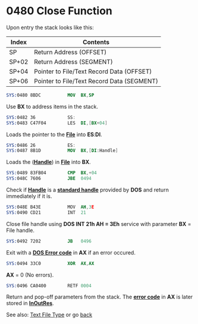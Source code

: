 # 0480 Close Function

Upon entry the stack looks like this:

|Index|Contents                                  |
|-----|------------------------------------------|
|SP   |Return Address (OFFSET)                   |
|SP+02|Return Address (SEGMENT)                  |
|SP+04|Pointer to File/Text Record Data (OFFSET) |
|SP+06|Pointer to File/Text Record Data (SEGMENT)|


```nasm
SYS:0480 8BDC          MOV	BX,SP
```

Use **BX** to address items in the stack.

```nasm
SYS:0482 36            SS:
SYS:0483 C47F04        LES	DI,[BX+04]
```

Loads the pointer to the **[File](TEXT-FILE-TYPE.md)** into **ES**:**DI**.

```nasm
SYS:0486 26            ES:
SYS:0487 8B1D          MOV	BX,[DI:Handle]
```

Loads the (**[Handle](TEXT-FILE-TYPE.md)**) in **[File](TEXT-FILE-TYPE.md)** into **BX**.

```nasm
SYS:0489 83FB04        CMP	BX,+04
SYS:048C 7606          JBE	0494
```

Check if **[Handle](TEXT-FILE-TYPE.md)** is a **[standard handle](DOS-STANDARD-HANDLES.md)** provided by **DOS** and return immediately if it is.

```nasm
SYS:048E B43E          MOV	AH,3E
SYS:0490 CD21          INT	21
```

Close file handle using **DOS INT 21h AH = 3Eh** service with parameter **BX** = File handle.

```nasm
SYS:0492 7202          JB	0496
```

Exit with a **[DOS Error code](ERROR-CODES.md)** in **AX** if an error occured.

```nasm
SYS:0494 33C0          XOR	AX,AX
```

**AX** = 0 (No errors).

```nasm
SYS:0496 CA0400        RETF	0004
```

Return and pop-off parameters from the stack. The **[error code](ERROR-CODES.md)** in **AX** is later stored in **[InOutRes](DATA.md)**.

See also: [Text File Type](TEXT-FILE-TYPE.md) or go [back](../README.md)